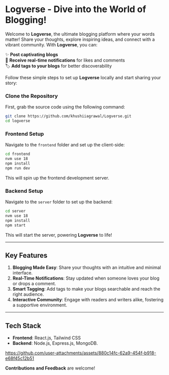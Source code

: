 #  Logverse - Dive into the World of Blogging! 

Welcome to **Logverse**, the ultimate blogging platform where your words matter! Share your thoughts, explore inspiring ideas, and connect with a vibrant community. With **Logverse**, you can:  

✨ **Post captivating blogs**  
💬 **Receive real-time notifications** for likes and comments  
🏷️ **Add tags to your blogs** for better discoverability  

Follow these simple steps to set up **Logverse** locally and start sharing your story:  
### Clone the Repository  
First, grab the source code using the following command:  
```bash  
git clone https://github.com/khushiiagrawal/Logverse.git
cd logverse
```  

### Frontend Setup  
Navigate to the `frontend` folder and set up the client-side:  
```bash  
cd frontend
nvm use 18
npm install  
npm run dev

```  
This will spin up the frontend development server. 

### Backend Setup  
Navigate to the `server` folder to set up the backend:  
```bash  
cd server
nvm use 18
npm install  
npm start  
```  
This will start the server, powering **Logverse** to life!

---
## Key Features  
1. **Blogging Made Easy**: Share your thoughts with an intuitive and minimal interface.  
2. **Real-Time Notifications**: Stay updated when someone loves your blog or drops a comment.  
3. **Smart Tagging**: Add tags to make your blogs searchable and reach the right audience.  
4. **Interactive Community**: Engage with readers and writers alike, fostering a supportive environment.  

---
## Tech Stack  
- **Frontend**: React.js, Tailwind CSS  
- **Backend**: Node.js, Express.js, MongoDB.



https://github.com/user-attachments/assets/880c14fc-62a9-454f-b918-e68f45c12b51



**Contributions and Feedback** are welcome! 
